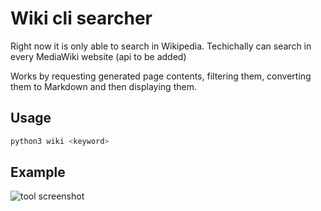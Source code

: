# Wiki cli searcher

Right now it is only able to search in Wikipedia. Techichally can search in every MediaWiki website (api to be added)

Works by requesting generated page contents, filtering them, converting them to Markdown and then displaying them.

## Usage

```bash
python3 wiki <keyword>
```

## Example

![tool screenshot](imgs/screenshot.png)
